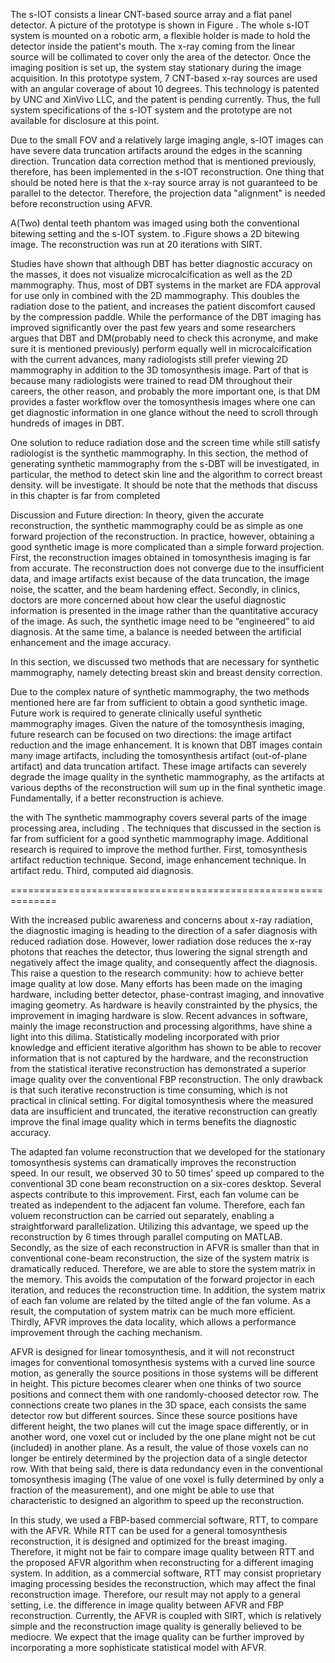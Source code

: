 The s-IOT consists a linear CNT-based source array and a flat panel detector. A picture of the prototype is shown in Figure . The whole s-IOT system is mounted on a robotic arm, a flexible holder is made to hold the detector inside the patient's mouth. The x-ray coming from the linear source will be collimated to cover only the area of the detector. Once the imaging position is set up, the system stay stationary during the image acquisition. In this prototype system, 7 CNT-based x-ray sources are used with an angular coverage of about 10 degrees. This technology is patented by UNC and XinVivo LLC, and the patent is pending currently. Thus, the full system specifications of the s-IOT system and the prototype are not available for disclosure at this point. 

Due to the small FOV and a relatively large imaging angle, s-IOT images can have severe data truncation artifacts around the edges in the scanning direction. Truncation data correction method that is mentioned previously, therefore, has been implemented in the s-IOT reconstruction. One thing that should be noted here is that the x-ray source array is not guaranteed to be parallel to the detector. Therefore, the projection data "alignment" is needed before reconstruction using AFVR.

A(Two) dental teeth phantom was imaged using both the conventional bitewing setting and the s-IOT system. to .Figure  shows a 2D bitewing image. The reconstruction was run at 20 iterations with SIRT. 

Studies have shown that although DBT has better diagnostic accuracy on the masses, it does not visualize microcalcification as well as the 2D mammography. Thus, most of DBT systems in the market are FDA approval for use only in combined with the 2D mammography. This doubles the radiation dose to the patient, and increases the patient discomfort caused by the compression paddle. While the performance of the DBT imaging has improved significantly over the past few years and some researchers argues that DBT and DM(probably need to check this acronyme, and make sure it is mentioned previously) perform equally well in microcalcification with the current advances, many radiologists still prefer viewing 2D mammography in addition to the 3D tomosynthesis image. Part of that is because many radiologists were trained to read DM throughout their careers, the other reason, and probably the more important one, is that DM provides a faster workflow over the tomosynthesis images where one can get diagnostic information in one glance without the need to scroll through hundreds of images in DBT.  

One solution to reduce radiation dose and the screen time while still satisfy radiologist is the synthetic mammography. In this section, the method of generating synthetic mammography from the s-DBT will be investigated, in particular, the method to detect skin line and the algorithm to correct breast density. will be investigate. It should be note that the methods that discuss in this chapter is far from completed 

Discussion and Future direction: In theory, given the accurate reconstruction, the synthetic mammography could be as simple as one forward projection of the reconstruction. In practice, however, obtaining a good synthetic image is more complicated than a simple forward projection. First, the reconstruction images obtained in tomosynthesis imaging is far from accurate. The reconstruction does not converge due to the insufficient data, and image artifacts exist because of the data truncation, the image noise, the scatter, and the beam hardening effect. Secondly, in clinics, doctors are more concerned about how clear the useful diagnostic information is presented in the image rather than the quantitative accuracy of the image. As such, the synthetic image need to be “engineered” to aid diagnosis. At the same time, a balance is needed between the artificial enhancement and the image accuracy.

In this section, we discussed two methods that are necessary for synthetic mammography, namely detecting breast skin and breast density correction. 

Due to the complex nature of synthetic mammography, the two methods mentioned here are far from sufficient to obtain a good synthetic image. Future work is required to generate clinically useful synthetic mammography images. Given the nature of the tomosynthesis imaging, future research can be focused on two directions: the image artifact reduction and the image enhancement. It is known that DBT images contain many image artifacts, including the tomosynthesis artifact (out-of-plane artifact) and data truncation artifact. These image artifacts can severely degrade the image quality in the synthetic mammography, as the artifacts at various depths of the reconstruction will sum up in the final synthetic image. Fundamentally, if a better reconstruction is achieve. 

the  with  The synthetic mammography covers several parts of the image processing area, including . The techniques that discussed in the section is far from sufficient for a good synthetic mammography image. Additional research is required to improve the method further. First, tomosynthesis artifact reduction technique. Second, image enhancement technique. In artifact redu. Third, computed aid diagnosis. 



==============================================================


With the increased public awareness and concerns about x-ray radiation, the diagnostic imaging is heading to the direction of a safer diagnosis with reduced radiation dose. However, lower radiation dose reduces the x-ray photons that reaches the detector, thus lowering the signal strength and negatively affect the image quality, and consequently affect the diagnosis.  This raise a question to the research community: how to achieve better image quality at low dose. Many efforts has been made on the imaging hardware, including better detector, phase-contrast imaging, and innovative imaging geometry. As hardware is heavily constrainted by the physics, the improvement in imaging hardware is slow. Recent advances in software, mainly the image reconstruction and processing algorithms, have shine a light into this dilima. Statistically modeling incorporated with prior knowledge and efficient iterative algorithm has shown to be able to recover information that is not captured by the hardware, and the reconstruction from the statistical iterative reconstruction has demonstrated a superior image quality over the conventional FBP reconstruction. The only drawback is that such iterative reconstruction is time consuming, which is not practical in clinical setting. For digital tomosynthesis where the measured data are insufficient and truncated, the iterative reconstruction can greatly improve the final image quality which in terms benefits the diagnostic accuracy. 

The adapted fan volume reconstruction that we developed for the stationary tomosynthesis systems can dramatically improves the reconstruction speed. In our result, we observed 30 to 50 times’ speed up compared to the conventional 3D cone beam reconstruction on a six-cores desktop. Several aspects contribute to this improvement. First, each fan volume can be treated as independent to the adjacent fan volume. Therefore, each fan voluem reconstruction can be carried out separately, enabling a straightforward parallelization. Utilizing this advantage, we speed up the reconstruction by 6 times through parallel computing on MATLAB. Secondly, as the size of each reconstruction in AFVR is smaller than that in conventional cone-beam reconstruction, the size of the system matrix is dramatically reduced. Therefore, we are able to store the system matrix in the memory. This avoids the computation of the forward projector in each iteration, and reduces the reconstruction time. In addition, the system matrix of each fan volume are related by the tilted angle of the fan volume. As a result, the computation of system matrix can be much more efficient. Thirdly, AFVR improves the data locality, which allows a performance improvement through the caching mechanism.  

AFVR is designed for linear tomosynthesis, and it will not reconstruct images for conventional tomosynthesis systems with a curved line source motion, as generally the source positions in those systems will be different in height. This picture becomes clearer when one thinks of two source positions and connect them with one randomly-choosed detector row. The connections create two planes in the 3D space, each consists the same detector row but different sources. Since these source positions have different height, the two planes will cut the image space differently, or in another word, one voxel cut or included by the one plane might not be cut (included) in another plane. As a result, the value of those voxels can no longer be entirely determined by the projection data of a single detector row. With that being said, there is data redundancy even in the conventional tomosynthesis imaging (The value of one voxel is fully determined by only a fraction of the measurement), and one might be able to use that characteristic to designed an algorithm to speed up the reconstruction.

In this study, we used a FBP-based commercial software, RTT, to compare with the AFVR. While RTT can be used for a general tomosynthesis reconstruction, it is designed and optimized for the breast imaging. Therefore, it might not be fair to compare image quality between RTT and the proposed AFVR algorithm when reconstructing for a different imaging system. In addition, as a commercial software, RTT may consist proprietary imaging processing besides the reconstruction, which may affect the final reconstruction image. Therefore, our result may not apply to a general setting, i.e. the difference in image quality between AFVR and FBP reconstruction. Currently, the AFVR is coupled with SIRT, which is relatively simple and the reconstruction image quality is generally believed to be mediocre. We expect that the image quality can be further improved by incorporating a more sophisticate statistical model with AFVR. 
